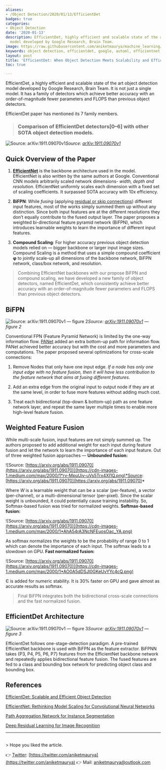 ```yaml
---
aliases:
- /Object Detection/2020/01/13/EfficientDet
badges: true
categories:
- Object Detection
date: '2020-01-13'
description: EfficientDet, highly efficient and scalable state of the art object detection
  model developed by Google Research, Brain Team.
image: https://raw.githubusercontent.com/aniketmaurya/machine_learning/master/blog_files/2020-01-13-EfficientDet/compare.png
keywords: object detection, efficientdet, google, automl, efficientnet
layout: post
title: 'EfficientDet: When Object Detection Meets Scalability and Efficiency'
toc: true

---
```


EfficientDet, a highly efficient and scalable state of the art object detection model developed by Google Research, Brain Team. It is not just a single model. It has a family of detectors which achieve better accuracy with an order-of-magnitude fewer parameters and FLOPS than previous object detectors.

EfficientDet paper has mentioned its 7 family members.

> ### Comparison of EfficientDet detectors[0–6] with other SOTA object detection models.


![Source: [arXiv:1911.09070v1](https://arxiv.org/abs/1911.09070)](https://cdn-images-1.medium.com/max/3360/1*wVXzRV58CNjHMV24FMFz7g.png)*Source: [arXiv:1911.09070v1](https://arxiv.org/abs/1911.09070)*

## Quick Overview of the Paper

1. **[EfficientNet](https://arxiv.org/abs/1905.11946)** is the backbone architecture used in the model. EfficientNet is also written by the same authors at Google. Conventional CNN models arbitrarily scaled network dimensions- *width, depth and resolution*. EfficientNet uniformly scales each dimension with a fixed set of scaling coefficients. It surpassed SOTA accuracy with 10x efficiency.

1. **BiFPN**: While *fusing* (applying [residual or skip connections](https://arxiv.org/abs/1512.03385)) different input features, most of the works simply summed them up without any distinction. Since both input features are at the different resolutions they don’t equally contribute to the fused output layer. The paper proposes a weighted bi-directional feature pyramid network (BiFPN), which introduces learnable weights to learn the importance of different input features.

1. **Compound Scaling**: For higher accuracy previous object detection models relied on — bigger backbone or larger input image sizes. Compound Scaling is a method that uses a simple compound coefficient **φ** to jointly scale-up all dimensions of the backbone network, BiFPN network, class/box network, and resolution.

> Combining EfficientNet backbones with our propose BiFPN and compound scaling, we have developed a new family of object detectors, named EfficientDet, which consistently achieve better accuracy with an order-of-magnitude fewer parameters and FLOPS than previous object detectors.

## BiFPN

![Source: [arXiv:1911.09070v1](https://arxiv.org/abs/1911.09070) — figure 2](https://cdn-images-1.medium.com/max/2000/1*ZqkRP7n8Xh-PILCuX1510A.png)*Source: [arXiv:1911.09070v1](https://arxiv.org/abs/1911.09070) — figure 2*

Conventional FPN (Feature Pyramid Network) is limited by the one-way information flow. [PANet](https://arxiv.org/pdf/1803.01534.pdf) added an extra bottom-up path for information flow. PANet achieved better accuracy but with the cost and more parameters and computations. The paper proposed several optimizations for cross-scale connections:

1. Remove Nodes that only have one input edge. 
*If a node has only one input edge with no feature fusion, then it will have less contribution to the feature network that aims at fusing different features.*

2. Add an extra edge from the original input to output node if they are at the same level, in order to fuse more features without adding much cost.

3. Treat each bidirectional (top-down & bottom-up) path as one feature network layer, and repeat the same layer multiple times to enable more high-level feature fusion.

## Weighted Feature Fusion

While multi-scale fusion, input features are not simply summed up. The authors proposed to add additional weight for each input during feature fusion and let the network to learn the importance of each input feature. Out of three weighted fusion approaches — 
**Unbounded fusion:**

![Source: [https://arxiv.org/abs/1911.09070](https://arxiv.org/abs/1911.09070)](https://cdn-images-1.medium.com/max/2000/1*rv-MpuUiv-uVs5Trx4XI1Q.png)*Source: [https://arxiv.org/abs/1911.09070](https://arxiv.org/abs/1911.09070)*

Where *W* is a learnable weight that can be a scalar (per-feature), a vector (per-channel), or a multi-dimensional tensor (per-pixel). Since the scalar weight is unbounded, it could potentially cause training instability. So, Softmax-based fusion was tried for normalized weights.
**Softmax-based fusion:**

![Source: [https://arxiv.org/abs/1911.09070](https://arxiv.org/abs/1911.09070)](https://cdn-images-1.medium.com/max/2000/1*AhA54rA3NcNFEuosOac_YA.png)

As softmax normalizes the weights to be the probability of range 0 to 1 which can denote the importance of each input. The softmax leads to a slowdown on GPU.
**Fast normalized fusion:**

![Source: [https://arxiv.org/abs/1911.09070](https://arxiv.org/abs/1911.09070)](https://cdn-images-1.medium.com/max/2000/1*AO0A5dDSJl0GKeUvYYc4cQ.png)

Є is added for numeric stability. It is 30% faster on GPU and gave almost as accurate results as softmax.
> Final BiFPN integrates both the bidirectional cross-scale connections and the fast normalized fusion.

## EfficientDet Architecture

![Source: [arXiv:1911.09070v1](https://arxiv.org/abs/1911.09070) — figure 3](https://cdn-images-1.medium.com/max/4062/1*nP0LlBoz0Uqhd17T4bINzg.png)*Source: [arXiv:1911.09070v1](https://arxiv.org/abs/1911.09070) — figure 3*

EfficientDet follows one-stage-detection paradigm. A pre-trained EfficientNet backbone is used with BiFPN as the feature extractor. BiFPNN takes {P3, P4, P5, P6, P7} features from the EfficientNet backbone network and repeatedly applies bidirectional feature fusion.
The fused features are fed to a class and bounding box network for predicting object class and bounding box.


## References

[EfficientDet: Scalable and Efficient Object Detection](https://arxiv.org/abs/1911.09070)

[EfficientNet: Rethinking Model Scaling for Convolutional Neural Networks](https://arxiv.org/abs/1905.11946)

[Path Aggregation Network for Instance Segmentation](https://arxiv.org/abs/1803.01534)

[Deep Residual Learning for Image Recognition](https://arxiv.org/abs/1512.03385)

<hr>
<br>
> Hope you liked the article.

👉 [Twitter](https://twitter.com/aniketmaurya): [https://twitter.com/aniketmaurya](https://twitter.com/aniketmaurya)
👉 Mail: aniketmaurya@outlook.com
